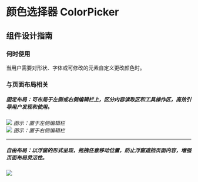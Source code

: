 # 颜色选择器 ColorPicker

## 组件设计指南

### 何时使用

当用户需要对形状、字体或可修改的元素自定义更改颜色时。


### 与页面布局相关

##### 固定布局：可布局于左侧或右侧编辑栏上，区分内容读取区和工具操作区，高效引导用户发现和使用。

<div class="legend">
  <div class="item">
    <img src="https://oteam-tdesign-1258344706.cos.ap-guangzhou.myqcloud.com/site/design/guide/colorpicker1.png" />
    <em>图示：置于左侧编辑栏</em>
  </div>
   <div class="item">
    <img src="https://oteam-tdesign-1258344706.cos.ap-guangzhou.myqcloud.com/site/design/guide/colorpicker2.png" />
    <em>图示：置于右侧编辑栏</em>
  </div>
</div>
<hr />

##### 自由布局：以浮窗的形式呈现，拖拽任意移动位置，防止浮窗遮挡页面内容，增强页面布局灵活性。

<div class="legend">
  <div class="item">
    <img src="https://oteam-tdesign-1258344706.cos.ap-guangzhou.myqcloud.com/site/design/guide/colorpicker3.png" />
    <em></em>
  </div>
</div>


